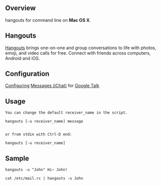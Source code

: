## Overview

hangouts for command line on **Mac OS X**.



## Hangouts

[Hangouts](www.google.com/+/learnmore/hangouts/) brings one-on-one and group conversations to life with photos, emoji, and video calls for free. Connect with friends across computers, Android and iOS.



## Configuration
[Configuring](https://support.google.com/talk/answer/24076?hl=en) [Messages (iChat)](http://www.apple.com/macosx/features/ichat/) for [Google Talk](http://www.google.com/talk/) 



## Usage
```
You can change the default receiver_name in the script.

hangouts [-u receiver_name] message


or from stdin with Ctrl-D end:

hangouts [-u receiver_name] 
```



## Sample
```
hangouts -u "John" Hi~ John!

cat /etc/mail.rc | hangouts -u John
```